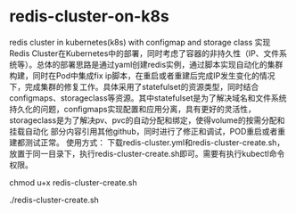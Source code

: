 # redis-cluster-on-k8s
redis cluster in kubernetes(k8s) with configmap and storage class
    实现Redis Cluster在Kubernetes中的部署，同时考虑了容器的非持久性（IP、文件系统等）。总体的部署思路是通过yaml创建redis实例，通过脚本实现自动化的集群构建，同时在Pod中集成fix ip脚本，在重启或者重建后完成IP发生变化的情况下，完成集群的修复工作。具体采用了statefulset的资源类型，同时结合configmaps、storageclass等资源。其中statefulset是为了解决域名和文件系统持久化的问题，configmaps实现配置和应用分离，具有更好的灵活性，storageclass是为了解决pv、pvc的自动分配和绑定，使得volume的按需分配和挂载自动化
部分内容引用其他github，同时进行了修正和调试，POD重启或者重建都测试正常。
使用方式：
下载redis-cluster.yml和redis-cluster-create.sh，放置于同一目录下，执行redis-cluster-create.sh即可。需要有执行kubectl命令权限。

chmod u+x redis-cluster-create.sh 

./redis-cluster-create.sh 


